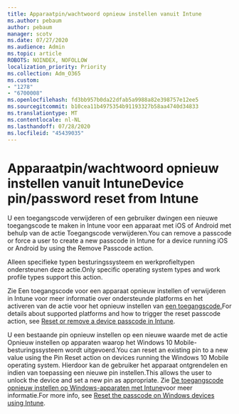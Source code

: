 ```yaml
---
title: Apparaatpin/wachtwoord opnieuw instellen vanuit Intune
ms.author: pebaum
author: pebaum
manager: scotv
ms.date: 07/27/2020
ms.audience: Admin
ms.topic: article
ROBOTS: NOINDEX, NOFOLLOW
localization_priority: Priority
ms.collection: Adm_O365
ms.custom:
- "1278"
- "6700008"
ms.openlocfilehash: fd3bb957b0da22dfab5a9988a82e398757e12ee5
ms.sourcegitcommit: b10cea11b4975354b91193327b58aa4740d34833
ms.translationtype: MT
ms.contentlocale: nl-NL
ms.lasthandoff: 07/28/2020
ms.locfileid: "45439035"
---
```

# <a name="device-pinpassword-reset-from-intune"></a><span data-ttu-id="ea3af-102">Apparaatpin/wachtwoord opnieuw instellen vanuit Intune</span><span class="sxs-lookup"><span data-stu-id="ea3af-102">Device pin/password reset from Intune</span></span>

<span data-ttu-id="ea3af-103">U een toegangscode verwijderen of een gebruiker dwingen een nieuwe toegangscode te maken in Intune voor een apparaat met iOS of Android met behulp van de actie Toegangscode verwijderen.</span><span class="sxs-lookup"><span data-stu-id="ea3af-103">You can remove a passcode or force a user to create a new passcode in Intune for a device running iOS or Android by using the Remove Passcode action.</span></span>

<span data-ttu-id="ea3af-104">Alleen specifieke typen besturingssysteem en werkprofieltypen ondersteunen deze actie.</span><span class="sxs-lookup"><span data-stu-id="ea3af-104">Only specific operating system types and work profile types support this action.</span></span>

<span data-ttu-id="ea3af-105">Zie Een toegangscode voor een apparaat opnieuw instellen of verwijderen in Intune voor meer informatie over ondersteunde platforms en het activeren van de actie voor het opnieuw instellen van [een toegangscode.](https://docs.microsoft.com/intune/device-passcode-reset)</span><span class="sxs-lookup"><span data-stu-id="ea3af-105">For details about supported platforms and how to trigger the reset passcode action, see [Reset or remove a device passcode in Intune](https://docs.microsoft.com/intune/device-passcode-reset).</span></span>

<span data-ttu-id="ea3af-106">U een bestaande pin opnieuw instellen op een nieuwe waarde met de actie Opnieuw instellen op apparaten waarop het Windows 10 Mobile-besturingssysteem wordt uitgevoerd.</span><span class="sxs-lookup"><span data-stu-id="ea3af-106">You can reset an existing pin to a new value using the Pin Reset action on devices running the Windows 10 Mobile operating system.</span></span> <span data-ttu-id="ea3af-107">Hierdoor kan de gebruiker het apparaat ontgrendelen en indien van toepassing een nieuwe pin instellen.</span><span class="sxs-lookup"><span data-stu-id="ea3af-107">This allows the user to unlock the device and set a new pin as appropriate.</span></span> <span data-ttu-id="ea3af-108">Zie [De toegangscode opnieuw instellen op Windows-apparaten met Intune](https://docs.microsoft.com/intune/device-windows-pin-reset)voor meer informatie.</span><span class="sxs-lookup"><span data-stu-id="ea3af-108">For more info, see [Reset the passcode on Windows devices using Intune](https://docs.microsoft.com/intune/device-windows-pin-reset).</span></span>